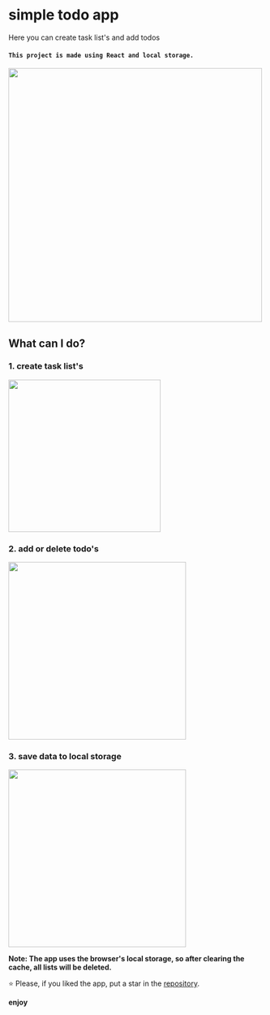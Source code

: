 # simple todo app

Here you can create task list's and add todos

#### `This project is made using React and local storage.`

<img src="https://user-images.githubusercontent.com/70380061/185756649-ff0d5344-a804-4d28-9860-005be4573b3c.gif" width="500">

## What can I do?

### 1. create task list's

<img src="https://user-images.githubusercontent.com/70380061/185756910-daa3f0bf-4602-4ad5-8fc0-860a641d2938.gif" width="300">

### 2. add or delete todo's

<img src="https://user-images.githubusercontent.com/70380061/185757196-82a149c5-58b2-4bf9-93cc-058defab23cd.gif" width="350">

### 3. save data to local storage

<img src="https://user-images.githubusercontent.com/70380061/185757507-89da2464-8762-4dbe-9ed3-d8159461aa93.gif" width="350">

**Note: The app uses the browser's local storage, so after clearing the cache, all lists will be deleted.**


⭐️ Please, if you liked the app, put a star in the [repository](https://github.com/anydnny/simple-todo-app).
 
 
 **enjoy**
